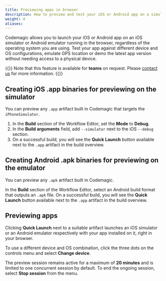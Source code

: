 ```yaml
---
title: Previewing apps in browser
description: How to preview and test your iOS or Android app on a simulator or emulator running in the browser
weight: 4
aliases:
---
```


Codemagic allows you to launch your iOS or Android app on an iOS simulator or Android emulator running in the browser, regardless of the operating system you are using. Test your app against different device and OS configurations, emulate GPS location or demo the latest app version without needing access to a physical device. 

{{<notebox>}}
Note that this feature is available for **teams** on request. Please [contact us](https://codemagic.io/contact/) for more information.
{{</notebox>}}

## Creating iOS .app binaries for previewing on the simulator

You can preview any `.app` artifact built in Codemagic that targets the `iPhoneSimulator`. 

1. In the **Build** section of the Workflow Editor, set the **Mode** to **Debug**.
2. In the **Build arguments** field, add `--simulator` next to the iOS `--debug` section.
3. On a successful build, you will see the **Quick Launch** button available next to the `.app` artifact in the build overview.

## Creating Android .apk binaries for previewing on the emulator

You can preview any `.apk` artifact built in Codemagic. 

In the **Build** section of the Workflow Editor, select an Android build format that outputs an `.apk` file. On a successful build, you will see the **Quick Launch** button available next to the `.app` artifact in the build overview.

## Previewing apps 

Clicking **Quick Launch** next to a suitable artifact launches an iOS simulator or an Android emulator respectively with your app installed on it, right in your browser. 

To use a different device and OS combination, click the three dots on the controls menu and select **Change device**.

The preview session remains active for a maximum of **20 minutes** and is limited to one concurrent session by default. To end the ongoing session, select **Stop session** from the menu.
